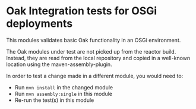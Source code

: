 <!--
   Licensed to the Apache Software Foundation (ASF) under one or more
   contributor license agreements.  See the NOTICE file distributed with
   this work for additional information regarding copyright ownership.
   The ASF licenses this file to You under the Apache License, Version 2.0
   (the "License"); you may not use this file except in compliance with
   the License.  You may obtain a copy of the License at

       http://www.apache.org/licenses/LICENSE-2.0

   Unless required by applicable law or agreed to in writing, software
   distributed under the License is distributed on an "AS IS" BASIS,
   WITHOUT WARRANTIES OR CONDITIONS OF ANY KIND, either express or implied.
   See the License for the specific language governing permissions and
   limitations under the License.
  -->
Oak Integration tests for OSGi deployments
==

This modules validates basic Oak functionality in an OSGi environment.

The Oak modules under test are not picked up from the reactor build. Instead,
they are read from the local repository and copied in a well-known location
using the maven-assembly-plugin.

In order to test a change made in a different module, you would need to:

* Run `mvn install` in the changed module
* Run `mvn assembly:single` in this module
* Re-run the test(s) in this module

